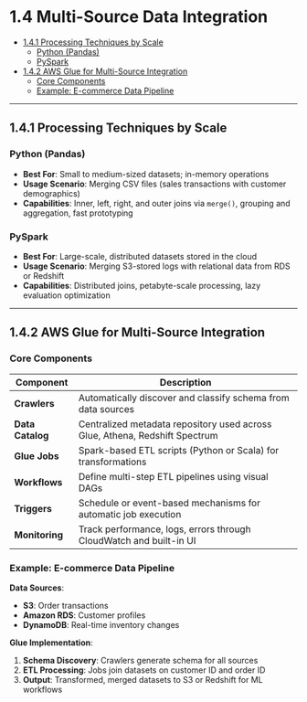 # 1.4 Multi-Source Data Integration

- [1.4.1 Processing Techniques by Scale](#141-processing-techniques-by-scale)
  - [Python (Pandas)](#python-pandas)
  - [PySpark](#pyspark)
- [1.4.2 AWS Glue for Multi-Source Integration](#142-aws-glue-for-multi-source-integration)
  - [Core Components](#core-components)
  - [Example: E-commerce Data Pipeline](#example-e-commerce-data-pipeline)

---

## 1.4.1 Processing Techniques by Scale

###  Python (Pandas)
- **Best For**: Small to medium-sized datasets; in-memory operations
- **Usage Scenario**: Merging CSV files (sales transactions with customer demographics)
- **Capabilities**: Inner, left, right, and outer joins via `merge()`, grouping and aggregation, fast prototyping

### PySpark
- **Best For**: Large-scale, distributed datasets stored in the cloud
- **Usage Scenario**: Merging S3-stored logs with relational data from RDS or Redshift
- **Capabilities**: Distributed joins, petabyte-scale processing, lazy evaluation optimization

---

## 1.4.2 AWS Glue for Multi-Source Integration

### Core Components
| Component        | Description                                                                 |
|------------------|-----------------------------------------------------------------------------|
| **Crawlers**     | Automatically discover and classify schema from data sources               |
| **Data Catalog** | Centralized metadata repository used across Glue, Athena, Redshift Spectrum |
| **Glue Jobs**    | Spark-based ETL scripts (Python or Scala) for transformations             |
| **Workflows**    | Define multi-step ETL pipelines using visual DAGs                         |
| **Triggers**     | Schedule or event-based mechanisms for automatic job execution             |
| **Monitoring**   | Track performance, logs, errors through CloudWatch and built-in UI        |

### Example: E-commerce Data Pipeline
**Data Sources**:
- **S3**: Order transactions
- **Amazon RDS**: Customer profiles  
- **DynamoDB**: Real-time inventory changes

**Glue Implementation**:
1. **Schema Discovery**: Crawlers generate schema for all sources
2. **ETL Processing**: Jobs join datasets on customer ID and order ID
3. **Output**: Transformed, merged datasets to S3 or Redshift for ML workflows